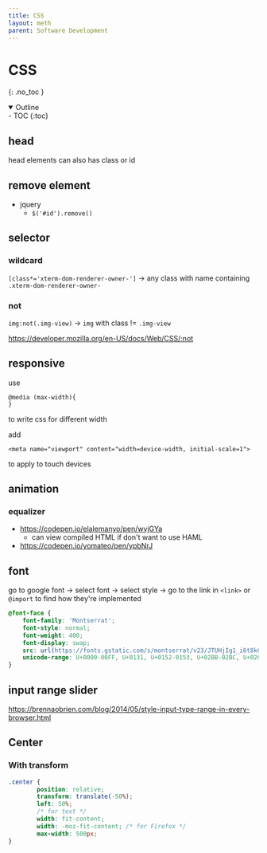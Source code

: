 ```yaml
---
title: CSS
layout: meth
parent: Software Development
---
```

# CSS
{: .no_toc }

<details open markdown="block">
  <summary>
    Outline
  </summary>
- TOC
{:toc}
</details>

## head
head elements can also has class or id

## remove element
- jquery
	- `$('#id').remove()`

## selector
### wildcard
`[class*='xterm-dom-renderer-owner-']` → any class with name containing `.xterm-dom-renderer-owner-`

### not
`img:not(.img-view)` -> `img` with class != `.img-view`  

<https://developer.mozilla.org/en-US/docs/Web/CSS/:not>

## responsive
use 
```
@media (max-width){
}
```
to write css for different width

add
```
<meta name="viewport" content="width=device-width, initial-scale=1">
```
to apply to touch devices

## animation
### equalizer
- <https://codepen.io/elalemanyo/pen/wvjGYa>
	- can view compiled HTML if don't want to use HAML
- <https://codepen.io/yomateo/pen/ypbNrJ>

## font
go to google font -> select font -> select style -> go to the link in `<link>` or `@import` to find how they're implemented

```css
@font-face {
    font-family: 'Montserrat';
    font-style: normal;
    font-weight: 400;
    font-display: swap;
    src: url(https://fonts.gstatic.com/s/montserrat/v23/JTUHjIg1_i6t8kCHKm4532VJOt5-QNFgpCtr6Hw5aXo.woff2) format('woff2');
    unicode-range: U+0000-00FF, U+0131, U+0152-0153, U+02BB-02BC, U+02C6, U+02DA, U+02DC, U+2000-206F, U+2074, U+20AC, U+2122, U+2191, U+2193, U+2212, U+2215, U+FEFF, U+FFFD; 
}
```

## input range slider
<https://brennaobrien.com/blog/2014/05/style-input-type-range-in-every-browser.html>

## Center

### With transform

```css
.center {
		position: relative;
        transform: translate(-50%);
        left: 50%;
        /* for text */
		width: fit-content;
		width: -moz-fit-content; /* for Firefox */
		max-width: 500px;
}
```